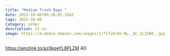 ```yaml
---
title: "Medium Trash Bags "
date: 2025-10-06T09:26:03.354Z
tags: 2025-10-06
Category: other
description: 21.xx
image: https://m.media-amazon.com/images/I/717xUrA5-NL._AC_SL1500_.jpg
---
```

https://amzlink.to/az0kqeYL8PLZM
AD